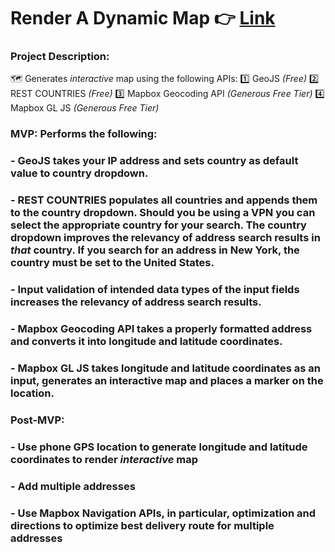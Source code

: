 # Render A Dynamic Map 👉 [Link](https://wjb108.github.io/Mapbox-Dynamic-Map-API/)

### Project Description: 

🗺️ Generates *interactive* map using the following APIs:
1️⃣ GeoJS *(Free)*
2️⃣ REST COUNTRIES *(Free)* 
3️⃣ Mapbox Geocoding API *(Generous Free Tier)*
4️⃣ Mapbox GL JS *(Generous Free Tier)*

### MVP: Performs the following: 
### - GeoJS takes your IP address and sets country as default value to country dropdown.
### - REST COUNTRIES populates all countries and appends them to the country dropdown. Should you be using a VPN you can select the appropriate country for your search. The country dropdown improves the relevancy of address search results in *that* country. If you search for an address in New York, the country **must** be set to the United States. 
### - Input validation of intended data types of the input fields increases the relevancy of address search results.
### - Mapbox Geocoding API takes a properly formatted address and converts it into longitude and latitude coordinates. 
### - Mapbox GL JS takes longitude and latitude coordinates as an input, generates an interactive map and places a marker on the location.

### Post-MVP: 
### - Use phone GPS location to generate longitude and latitude coordinates to render *interactive* map
### - Add multiple addresses 
### - Use Mapbox Navigation APIs, in particular, optimization and directions to optimize best delivery route for multiple addresses
